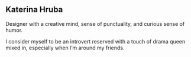 ## Katerina Hruba

Designer with a creative mind, sense of punctuality, and curious sense of humor.

I consider myself to be an introvert reserved with a touch of drama queen mixed in, especially when I’m around my friends.
